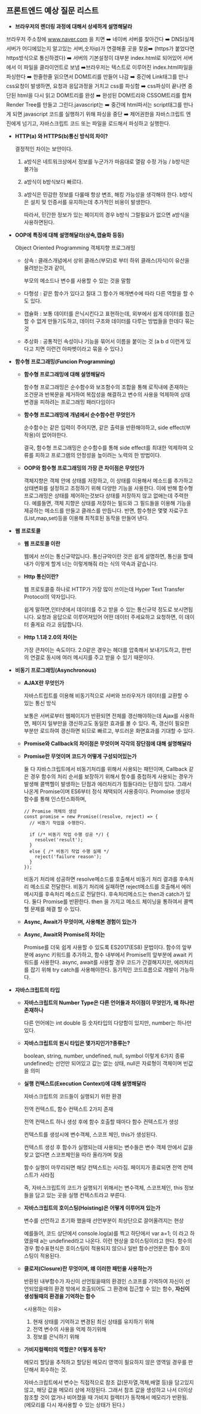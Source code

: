## 프론트엔드 예상 질문 리스트

- **브라우저의 렌더링 과정에 대해서 상세하게 설명해달라**

브라우저 주소창에 www.naver.com 을 치면 ➡️ 네이버 서버를 찾아간다 ➡️ DNS(실제 서버가 어디에있는지 알고있는 서버,숫자ip)가 연결해줄 곳을 찾음➡️ (https가 붙었다면 https방식으로 통신하겠다) ➡️ 서버의 기본설정이 대부분 index.html로 되어있어 서버에서 이 파일을 클라이언트로 보냄  ➡️브라우저는 텍스트로 이루어진 index.html파일을 파싱한다 ➡️  한줄한줄 읽으면서 DOM트리를 만들어 나감 ➡️ 중간에 Link태그를 만나 css요청이 발생하면, 요청과 응답과정을 거치고 css를 파싱함 ➡️ css파싱이 끝나면 중단된 html을 다시 읽고 DOM트리를 완성 ➡️ 완성된 DOM트리와 CSSOM트리를 합쳐 Render Tree를 만들고 그린다.javascript는  ➡️ 중간에 html파서는 script태그를 만나게 되면 javascript 코드를 실행하기 위해 파싱을 중단  ➡️ 제어권한을 자바스크립트 엔진에게 넘기고, 자바스크립트 코드 또는 파일을 로드해서 파싱하고 실행한다.



- **HTTP(a) 와 HTTPS(b)통신 방식의 차이?**

  결정적인 차이는 보안이다.

  1. a방식은 네트워크상에서 정보를 누군가가 마음대로 열람 수정 가능 / b방식은 불가능

  2. a방식이 b방식보다 빠르다.

  3. a방식은 민감한 정보를 다룰때 항상 변조, 해킹 가능성을 생각해야 한다.
     b방식은 설치 및 인증서를 유지하는데 추가적인 비용이 발생한다.

     따라서, 민간한 정보가 있는 페이지의 경우 b방식 그럴필요가 없으면 a방식을 사용하면된다.

  

- **OOP에 특징에 대해 설명해달라(상속,캡슐화 등등)**

  Object Oriented Programming 객체지향 프로그래밍 

  - 상속 : 클래스개념에서 상위 클래스(부모)로 부터 하위 클래스(자식)이 유산을 물려받는것과 같이,

    부모의 메소드나 변수를 사용할 수 있는 것을 말함

  - 다형성 : 같은 함수가 있다고 칠대 그 함수가 매개변수에 따라 다른 역할을 할 수 도 있다.

  - 캡슐화 : 보통 데이터를 은닉시킨다고 표현하는데, 외부에서 쉽게 데이터를 접근할 수 없게 만들기도하고, 데이터 구조와 데이터를 다루는 방법들을 한데다 묶는 것

  - 추상화 : 공통적인 속성이나 기능을 묶어서 이름을 붙이는 것 (a b d 이런게 있다고 치면 이런건 아파벳이라고 묶을 수 있다.)

  

- **함수형 프로그래밍(Funcion Programming)**

  - **함수형 프로그래밍에 대해 설명해달라**

    함수형 프로그래밍은 순수함수와 보조함수의 조합을 통해 로직내에 존재하는 조건문과 반복문을 제거하여 복잡성을 해결하고 변수의 사용을 억제하여 상태 변경을 피하려는 프로그래밍 패러다임이다

  - **함수형 프로그래밍에 개념에서 순수함수란 무엇인가**

    순수함수는 같은 입력이 주어지면, 같은 출력을 반환해야하고, side effect(부작용)이 없어야한다.

    결국, 함수형 프로그래밍은 순수함수를 통해 side effect를 최대한 억제하여 오류를 피하고 프로그램의 안정성을 높이려는 노력의 한 방법이다.

  - **OOP와 함수형 프로그래밍의 가장 큰 차이점은 무엇인가**

    객체지향은 객체 안에 상태를 저장하고, 이 상태를 이용해서 메소드를 추가하고 상태변화를 설정하고 조정하기 위해 다양한 기능을 사용한다. 이에 반해 함수형 프로그래밍은 상태를 제어하는것보다 상태를 저장하지 않고 없애는데 주력한다. 예를들면, 객체 지향은 상태를 저장하는 필드와 그 필드들을 이용해 기능을 제공하는 메소드를 만들고 클래스를 만듭니다. 반면, 함수형은 몇몇 자료구조(List,map,set)등을 이용해 최적호된 동작을 만들어 낸다.

    

- **웹 프로토콜**

  - **웹 프로토콜 이란**

    웹에서 쓰이는 통신규약입니다. 통신규악이란 것은 쉽게 설명하면, 통신을 할때 내가 이렇게 할게 너는 이렇게해줘 라는 식의 약속과 같습니다.

  - **Http 통신이란?**

    웹 프로토콜중 하나로 HTTP가 가장 많이 쓰이는데 Hyper Text Transfer Protocol의 약자입니다.

    쉽게 말하면,인터넷에서 데이터를 주고 받을 수 있는 통신규약 정도로 보시면됩니다. 요청과 응답으로 이루어져있어 어떤 데이터 주세요하고 요청하면, 이 데이터 줄게요 라고 응답합니다.

  - **Http 1.1과 2.0의 차이는**

    가장 큰차이는 속도이다. 2.0같은 경우는 헤더를 압축해서 보내기도하고, 한번의 연결로 동시에 여러 메시지를 주고 받을 수 있기 때문이다.

    

- **비동기 프로그래밍(Asynchronous)**

  - **AJAX란 무엇인가**

    자바스트립트를 이용해 비동기적으로 서버와 브라우저가 데이터를 교환할 수 있는 통신 방식

    보통은 서버로부터 웹페이지가 반환되면 전체를 갱신해야하는데 Ajax를 사용하면, 페이지 일부만을 갱신하고도 동일한 효과를 볼 수 있다. 즉, 갱신이 필요한 부분만 로드하여 갱신하면 되므로 빠르고, 부드러운 화면효과를 기대할 수 있다.

  - **Promise와 Callback의 차이점은 무엇이며 각각의 장단점에 대해 설명해달라**

  - **Promise란 무엇이며 코드가 어떻게 구성되어있는가**

    둘 다 자바스크립트에서 비동기처리를 위해서 사용되는 패턴이며,
    Callback 같은 경우 함수의 처리 순서를 보장하기 위해서 함수를 중첩하게 사용되는 경우가 발생해 콜백헬이 발생하는 단점과 에러처리가 힘들다라는 단점이 있다.
    그래서 나온게 Promise이며 ES6부터 정식 채택되어 사용중이다.
    Promoise 생성자 함수를 통해 인스턴스화하며, 

    ```
    // Promise 객체의 생성
    const promise = new Promise((resolve, reject) => {
      // 비동기 작업을 수행한다.
    
      if (/* 비동기 작업 수행 성공 */) {
        resolve('result');
      }
      else { /* 비동기 작업 수행 실패 */
        reject('failure reason');
      }
    });
    ```

    비동기 처리에 성공하면 resolve메소드를 호출해서 비동기 처리 결과를 후속처리 메소드로 전달한다.
    비동기 처리에 실패하면 reject메소드를 호출해서 에러메시지를 후속처리 메소드로 전달한다.
    후속처리메소드는 then과 catch가 있다. 둘다 Promise를 반환한다.
    then 을 가지고 메소드 체이닝을 통하여서 콜백헬 문제를 해결 할 수 있다.

  - **Async, Await가 무엇이며, 사용해본 경험이 있는가**

  - **Async, Await와 Promise의 차이는**

    Promise를 더욱 쉽게 사용할 수 있도록 ES2017(ES8) 문법이다. 
    함수의 앞부분에 async 키워드를 추가하고, 함수 내부에서 Promise의 앞부분에 await 키워드를 사용한다.
    async, await를 사용할 경우 코드가 간결해지지만, 에러처리를 잡기 위해 try catch를 사용해야한다. 동기적인 코드흐름으로 개발이 가능하다.

    


- **자바스크립트의 타입**

  - **자바스크립트의 Number Type은 다른 언어들과 차이점이 무엇인가, 왜 하나만 존재하나**

    다른 언어에는 int double 등 숫자타입의 다양함이 있지만, number는 하나만 있다.

  - **자바스크립트의 원시 타입은 몇가지인가?종류는?**

    boolean, string, number, undefined, null, symbol 이렇게 6가지 종류 
    undefined는 선언만 되어있고 값는 없는 상태, null은 자료형이 객체이며 빈값을 의미

  - **실행 컨텍스트(Execution Context)에 대해 설명해달라**

    자바스크립트의 코드들이 실행되기 위한 환경

    전역 컨텍스트, 함수 컨텍스트 2가지 존재

    전역 컨텍스트 하나 생성 후에 함수 호출할 때마다 함수 컨텍스트가 생성

    컨텍스트를 생성시에 변수객체, 스코프 체인, this가 생성된다.

    컨텍스트 생성 후 함수가 실행되는데 사용되는 변수들은 변수 객체 안에서 값을 찾고 없다면 스코프체인을 따라 올라가며 찾음

    함수 실행이 마무리되면 해당 컨텍스트는 사라짐. 페이지가 종료되면 전역 컨텍스트가 사라짐

    즉, 자바스크립트의 코드가 실행되기 위해서는 변수객체, 스코프체인, this 정보들을 담고 있는 곳을 실행 컨텍스트라고 부른다.

  - **자바스크립트의 호이스팅(Hoisting)은 어떻게 이루어져 있는가**

    변수를 선언하고 초기화 했을때 선언부분이 최상단으로 끌어올려지는 현상

    예를들어, 코드 상단에서 console.log(a)를 찍고 하단에서 var a=1; 이 라고 하였을때 
    a는 undefined라고 나온다. 이런 현상을 호이스팅이라고 한다. 함수의 경우 함수표현식은
    호이스팅이 적용되지 않으나 일반 함수선언문은 함수 호이스팅이 적용된다.

  - **클로저(Closure)란 무엇이며, 왜 이러한 패턴을 사용하는가**

    반환된 내부함수가 자신이 선언됬을때의 환경인 스코프를 기억하여 자신이 선언되었을때의 환경 밖에서 호출되어도 그 환경에 접근할 수 있는 함수,  **자신이 생성될때의 환경을 기억하는 함수**

    <사용하는 이유>

    1. 현재 상태를 기억하고 변경된 최신 상태를 유지하기 위해
    2. 전역 변수의 사용을 억제 하기위해
    3. 정보를 은닉하기 위해

  - **가비지컬렉터의 역할은? 어떻게 동작?**

    메모리 할당을 추적하고 할당된 메모리 영역이 필요하지 않은 영역일 경우를 판단해서 회수하는 것.

    자바스크립트에서 변수는 직접적으로 참조 값(문자열,객체,배열 등)을 담고있지 않고, 해당 값을 메모리 상에 저장된다. 그래서 참조 값을 생성하고 나서 더이상 참조할 것이 없거나 비어졌을 때 가비지 컬렉터가 동작해서 메모리가 반환됨.(메모리를 다시 재사용할 수 있는 상태가 된다.)

    















